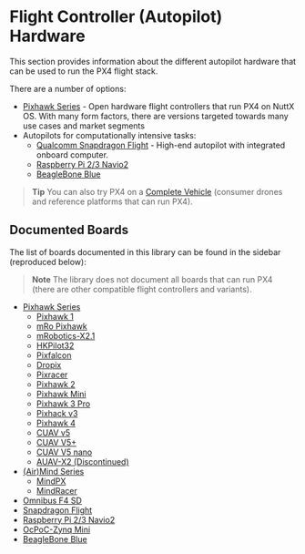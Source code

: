 # Flight Controller (Autopilot) Hardware

This section provides information about the different autopilot hardware that can be used to run the PX4 flight stack.  

There are a number of options:

* [Pixhawk Series](../flight_controller/pixhawk_series.md) - Open hardware flight controllers that run PX4 on NuttX OS. With many form factors, there are versions targeted towards many use cases and market segments 
* Autopilots for computationally intensive tasks:
  * [Qualcomm Snapdragon Flight](../flight_controller/snapdragon_flight.md) - High-end autopilot with integrated onboard computer.
  * [Raspberry Pi 2/3 Navio2](../flight_controller/raspberry_pi_navio2.md)
  * [BeagleBone Blue](../flight_controller/beaglebone_blue.md)
  
> **Tip** You can also try PX4 on a [Complete Vehicle](../complete_vehicles/README.md) (consumer drones and reference platforms that can run PX4).


## Documented Boards

The list of boards documented in this library can be found in the sidebar (reproduced below):

> **Note** The library does not document all boards that can run PX4 (there are other compatible flight controllers and variants).

* [Pixhawk Series](../flight_controller/pixhawk_series.md)
  * [Pixhawk 1](../flight_controller/pixhawk.md)
  * [mRo Pixhawk](../flight_controller/mro_pixhawk.md)
  * [mRobotics-X2.1](../flight_controller/mro_x2.1.md)
  * [HKPilot32](../flight_controller/HKPilot32.md)
  * [Pixfalcon](../flight_controller/pixfalcon.md)
  * [Dropix](../flight_controller/dropix.md) 
  * [Pixracer](../flight_controller/pixracer.md)
  * [Pixhawk 2](../flight_controller/pixhawk-2.md)
  * [Pixhawk Mini](../flight_controller/pixhawk_mini.md)
  * [Pixhawk 3 Pro](../flight_controller/pixhawk3_pro.md)
  * [Pixhack v3](../flight_controller/pixhack_v3.md)
  * [Pixhawk 4](../flight_controller/pixhawk4.md)
  * [CUAV v5](../flight_controller/cuav_v5.md)
  * [CUAV V5+](../flight_controller/cuav_v5_plus.md)
  * [CUAV V5 nano](../flight_controller/cuav_v5_nano.md)
  * [AUAV-X2 (Discontinued)](../flight_controller/auav_x2.md)
* [(Air)Mind Series](../flight_controller/mind_series.md)
  * [MindPX](../flight_controller/mindpx.md)
  * [MindRacer](../flight_controller/mindracer.md)
* [Omnibus F4 SD](../flight_controller/omnibus_f4_sd.md)
* [Snapdragon Flight](../flight_controller/snapdragon_flight.md)
* [Raspberry Pi 2/3 Navio2](../flight_controller/raspberry_pi_navio2.md)
* [OcPoC-Zynq Mini](../flight_controller/ocpoc_zynq.md)
* [BeagleBone Blue](../flight_controller/beaglebone_blue.md)
